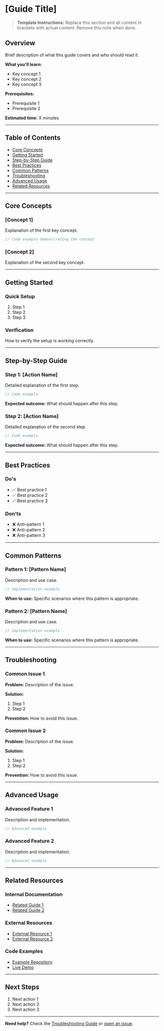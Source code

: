 # [Guide Title]

> **Template Instructions:** Replace this section and all content in brackets with actual content.
> Remove this note when done.

## Overview

Brief description of what this guide covers and who should read it.

**What you'll learn:**

- Key concept 1
- Key concept 2
- Key concept 3

**Prerequisites:**

- Prerequisite 1
- Prerequisite 2

**Estimated time:** X minutes

---

## Table of Contents

- [Core Concepts](#core-concepts)
- [Getting Started](#getting-started)
- [Step-by-Step Guide](#step-by-step-guide)
- [Best Practices](#best-practices)
- [Common Patterns](#common-patterns)
- [Troubleshooting](#troubleshooting)
- [Advanced Usage](#advanced-usage)
- [Related Resources](#related-resources)

---

## Core Concepts

### [Concept 1]

Explanation of the first key concept.

```typescript
// Code example demonstrating the concept
```

### [Concept 2]

Explanation of the second key concept.

---

## Getting Started

### Quick Setup

1. Step 1
2. Step 2
3. Step 3

### Verification

How to verify the setup is working correctly.

---

## Step-by-Step Guide

### Step 1: [Action Name]

Detailed explanation of the first step.

```typescript
// Code example
```

**Expected outcome:** What should happen after this step.

### Step 2: [Action Name]

Detailed explanation of the second step.

```typescript
// Code example
```

**Expected outcome:** What should happen after this step.

---

## Best Practices

### Do's

- ✅ Best practice 1
- ✅ Best practice 2
- ✅ Best practice 3

### Don'ts

- ❌ Anti-pattern 1
- ❌ Anti-pattern 2
- ❌ Anti-pattern 3

---

## Common Patterns

### Pattern 1: [Pattern Name]

Description and use case.

```typescript
// Implementation example
```

**When to use:** Specific scenarios where this pattern is appropriate.

### Pattern 2: [Pattern Name]

Description and use case.

```typescript
// Implementation example
```

**When to use:** Specific scenarios where this pattern is appropriate.

---

## Troubleshooting

### Common Issue 1

**Problem:** Description of the issue.

**Solution:**

1. Step 1
2. Step 2

**Prevention:** How to avoid this issue.

### Common Issue 2

**Problem:** Description of the issue.

**Solution:**

1. Step 1
2. Step 2

**Prevention:** How to avoid this issue.

---

## Advanced Usage

### Advanced Feature 1

Description and implementation.

```typescript
// Advanced example
```

### Advanced Feature 2

Description and implementation.

```typescript
// Advanced example
```

---

## Related Resources

### Internal Documentation

- [Related Guide 1](./RELATED_GUIDE.md)
- [Related Guide 2](./RELATED_GUIDE.md)

### External Resources

- [External Resource 1](https://example.com)
- [External Resource 2](https://example.com)

### Code Examples

- [Example Repository](https://github.com/example)
- [Live Demo](https://example.com)

---

## Next Steps

1. Next action 1
2. Next action 2
3. Next action 3

---

**Need help?** Check the [Troubleshooting Guide](./TROUBLESHOOTING.md) or
[open an issue](https://github.com/KotonoSora/nara-vite-react-boilerplate/issues/new).
